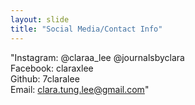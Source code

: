 ```yaml
---
layout: slide
title: "Social Media/Contact Info"
---
```

"Instagram: @claraa_lee @journalsbyclara<br/>
Facebook: claraxlee<br/>
Github: 7claralee<br/>
Email: clara.tung.lee@gmail.com"
